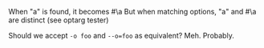 When "a" is found, it becomes #\a
But when matching options, "a" and #\a are distinct (see optarg tester)

Should we accept `-o foo` and `--o=foo` as equivalent?
Meh. Probably.

